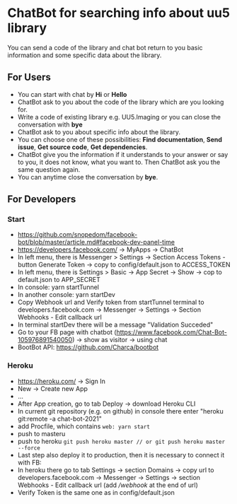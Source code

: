 # ChatBot for searching info about uu5 library

You can send a code of the library and chat bot return to you basic information and some specific data about the library.

## For Users
* You can start with chat by **Hi** or **Hello**
* ChatBot ask to you about the code of the library which are you looking for.
* Write a code of existing library e.g. UU5.Imaging or you can close the conversation with **bye**
* ChatBot ask to you about specific info about the library.
* You can choose one of these possibilities: **Find documentation**, **Send issue**, **Get source code**,
**Get dependencies**.
* ChatBot give you the information if it understands to your answer or say to you, it does not know, what you want to.
Then ChatBot ask you the same question again.
* You can anytime close the conversation by **bye**.

## For Developers

### Start
* https://github.com/snopedom/facebook-bot/blob/master/article.md#facebook-dev-panel-time
* https://developers.facebook.com/ -> MyApps -> ChatBot
* In left menu, there is Messenger > Settings -> Section Access Tokens - button Generate Token -> copy to config/default.json to ACCESS_TOKEN
* In left menu, there is Settings > Basic -> App Secret -> Show -> cop to default.json to APP_SECRET
* In console: yarn startTunnel
* In another console: yarn startDev
* Copy Webhook url and Verify token from startTunnel terminal to developers.facebook.com -> Messenger -> Settings -> Section Webhooks - Edit callback url
* In terminal startDev there will be a message "Validation Succeded"
* Go to your FB page with chatbot (https://www.facebook.com/Chat-Bot-105976891540050) -> show as visitor -> using chat
* BootBot API: https://github.com/Charca/bootbot

### Heroku
* https://heroku.com/ -> Sign In
* New -> Create new App
* ...
* After App creation, go to tab Deploy -> download Heroku CLI
* In current git repository (e.g. on github) in console there enter "heroku git:remote -a chat-bot-2021"
* add Procfile, which contains
`web: yarn start`
* push to masteru
* push to heroku
`git push heroku master
// or
git push heroku master --force`
* Last step also deploy it to production, then it is necessary to connect it with FB:
* In heroku there go to tab Settings -> section Domains -> copy url to developers.facebook.com -> Messenger -> Settings -> section Webhooks - Edit callback url (add _/webhook_ at the end of url)
* Verify Token is the same one as in config/default.json 